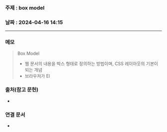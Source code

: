 ### 주제 : box model

### 날짜 : 2024-04-16 14:15
----
### 메모
> Box Model
> 	- 웹 문서의 내용을 박스 형태로 정의하는 방법이며, CSS 레이아웃의 기본이 되는 개념
> 	- 브라우저가 El

### 출처(참고 문헌)
-

### 연결 문서
-
